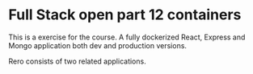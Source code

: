 # Full Stack open part 12 containers
This is a exercise for the course. A fully dockerized React, Express and Mongo application both dev and production versions.

Rero consists of two related applications.

